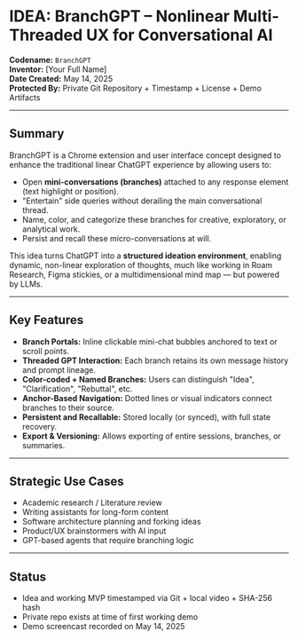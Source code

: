 # IDEA: BranchGPT – Nonlinear Multi-Threaded UX for Conversational AI

**Codename:** `BranchGPT`  
**Inventor:** [Your Full Name]  
**Date Created:** May 14, 2025  
**Protected By:** Private Git Repository + Timestamp + License + Demo Artifacts

---

## Summary

BranchGPT is a Chrome extension and user interface concept designed to enhance the traditional linear ChatGPT experience by allowing users to:

- Open **mini-conversations (branches)** attached to any response element (text highlight or position).
- "Entertain" side queries without derailing the main conversational thread.
- Name, color, and categorize these branches for creative, exploratory, or analytical work.
- Persist and recall these micro-conversations at will.

This idea turns ChatGPT into a **structured ideation environment**, enabling dynamic, non-linear exploration of thoughts, much like working in Roam Research, Figma stickies, or a multidimensional mind map — but powered by LLMs.

---

## Key Features

- **Branch Portals:** Inline clickable mini-chat bubbles anchored to text or scroll points.
- **Threaded GPT Interaction:** Each branch retains its own message history and prompt lineage.
- **Color-coded + Named Branches:** Users can distinguish "Idea", "Clarification", "Rebuttal", etc.
- **Anchor-Based Navigation:** Dotted lines or visual indicators connect branches to their source.
- **Persistent and Recallable:** Stored locally (or synced), with full state recovery.
- **Export & Versioning:** Allows exporting of entire sessions, branches, or summaries.

---

## Strategic Use Cases

- Academic research / Literature review
- Writing assistants for long-form content
- Software architecture planning and forking ideas
- Product/UX brainstormers with AI input
- GPT-based agents that require branching logic

---

## Status

- Idea and working MVP timestamped via Git + local video + SHA-256 hash
- Private repo exists at time of first working demo
- Demo screencast recorded on May 14, 2025
